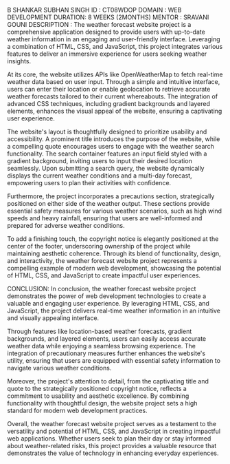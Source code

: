 B SHANKAR SUBHAN SINGH
ID : CT08WDOP
DOMAIN : WEB DEVELOPMENT
DURATION: 8 WEEKS (2MONTHS)
MENTOR : SRAVANI GOUNI
DESCRIPTION :
The weather forecast website project is a comprehensive application designed to provide users with up-to-date weather information in an engaging and user-friendly interface. Leveraging a combination of HTML, CSS, and JavaScript, this project integrates various features to deliver an immersive experience for users seeking weather insights.

At its core, the website utilizes APIs like OpenWeatherMap to fetch real-time weather data based on user input. Through a simple and intuitive interface, users can enter their location or enable geolocation to retrieve accurate weather forecasts tailored to their current whereabouts. The integration of advanced CSS techniques, including gradient backgrounds and layered elements, enhances the visual appeal of the website, ensuring a captivating user experience.

The website's layout is thoughtfully designed to prioritize usability and accessibility. A prominent title introduces the purpose of the website, while a compelling quote encourages users to engage with the weather search functionality. The search container features an input field styled with a gradient background, inviting users to input their desired location seamlessly. Upon submitting a search query, the website dynamically displays the current weather conditions and a multi-day forecast, empowering users to plan their activities with confidence.

Furthermore, the project incorporates a precautions section, strategically positioned on either side of the weather output. These sections provide essential safety measures for various weather scenarios, such as high wind speeds and heavy rainfall, ensuring that users are well-informed and prepared for adverse weather conditions.

To add a finishing touch, the copyright notice is elegantly positioned at the center of the footer, underscoring ownership of the project while maintaining aesthetic coherence. Through its blend of functionality, design, and interactivity, the weather forecast website project represents a compelling example of modern web development, showcasing the potential of HTML, CSS, and JavaScript to create impactful user experiences.

CONCLUSION:
In conclusion, the weather forecast website project demonstrates the power of web development technologies to create a valuable and engaging user experience. By leveraging HTML, CSS, and JavaScript, the project delivers real-time weather information in an intuitive and visually appealing interface.

Through features like location-based weather forecasts, gradient backgrounds, and layered elements, users can easily access accurate weather data while enjoying a seamless browsing experience. The integration of precautionary measures further enhances the website's utility, ensuring that users are equipped with essential safety information to navigate various weather conditions.

Moreover, the project's attention to detail, from the captivating title and quote to the strategically positioned copyright notice, reflects a commitment to usability and aesthetic excellence. By combining functionality with thoughtful design, the website project sets a high standard for modern web development practices.

Overall, the weather forecast website project serves as a testament to the versatility and potential of HTML, CSS, and JavaScript in creating impactful web applications. Whether users seek to plan their day or stay informed about weather-related risks, this project provides a valuable resource that demonstrates the value of technology in enhancing everyday experiences.
